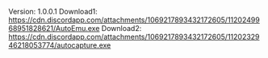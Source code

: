 Version: 1.0.0.1
Download1: https://cdn.discordapp.com/attachments/1069217893432172605/1120249968951828621/AutoEmu.exe
Download2: https://cdn.discordapp.com/attachments/1069217893432172605/1120232946218053774/autocapture.exe
